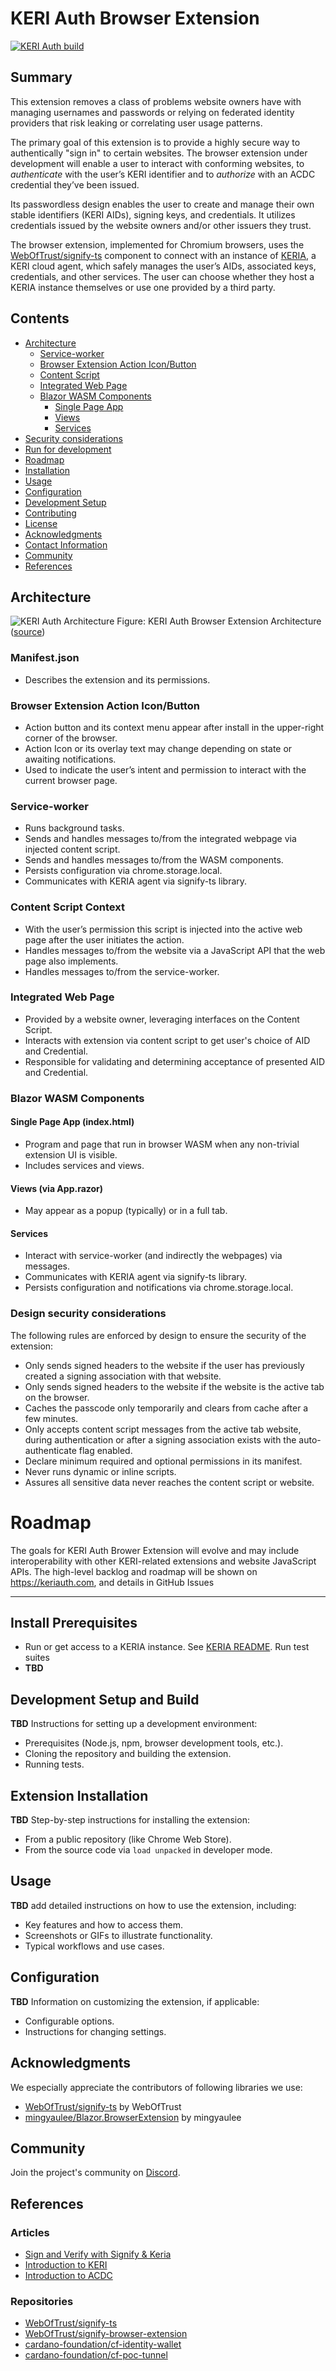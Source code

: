 # KERI Auth Browser Extension

[![KERI Auth build](https://github.com/keriauth/keriauth-blazor-wasm/actions/workflows/dotnet.yml/badge.svg)](https://github.com/keriauth/keriauth-blazor-wasm/actions/workflows/dotnet.yml)

## Summary
This extension removes a class of problems website owners have with managing usernames and passwords or relying on federated identity providers that risk leaking or correlating user usage patterns. 

The primary goal of this extension is to provide a highly secure way to authentically "sign in" to certain websites. The browser extension under development will enable a user to interact with conforming websites, to *authenticate* with the user’s KERI identifier and to *authorize* with an ACDC credential they’ve been issued. 

Its passwordless design enables the user to create and manage their own stable identifiers (KERI AIDs), signing keys, and credentials. It utilizes credentials issued by the website owners and/or other issuers they trust.

The browser extension, implemented for Chromium browsers, uses the [WebOfTrust/signify-ts](https://github.com/weboftrust/signify-ts) component to connect with an instance of [KERIA](https://github.com/weboftrust/keria), a KERI cloud agent, which safely manages the user’s AIDs, associated keys, credentials, and other services. The user can choose whether they host a KERIA instance themselves or use one provided by a third party.

## Contents
- [Architecture](#architecture) 
  - [Service-worker](#service-worker)
  - [Browser Extension Action Icon/Button](#browser-extension-action-iconbutton)
  - [Content Script](#content-script)
  - [Integrated Web Page](#integrated-web-page)
  - [Blazor WASM Components](#blazor-wasm-components)
    - [Single Page App](#single-page-app)
    - [Views](#views)
    - [Services](#services)
- [Security considerations](#security-considerations)
- [Run for development](#run-for-development)
- [Roadmap](#roadmap)
- [Installation](#installation)
- [Usage](#usage)
- [Configuration](#configuration)
- [Development Setup](#development-setup)
- [Contributing](#contributing)
- [License](#license)
- [Acknowledgments](#acknowledgments)
- [Contact Information](#contact-information)
- [Community](#community)
- [References](#references)

## Architecture
![KERI Auth Architecture](KERIAuthArchitecture.jpg)
Figure: KERI Auth Browser Extension Architecture ([source](https://docs.google.com/drawings/d/1xICKkvaJkS4IrOGcj_3GidkKHu1VcIrzGCN_vJSvAv4))
<!-- The browser extension is composed of the following components: -->

### Manifest.json
* Describes the extension and its permissions.

### Browser Extension Action Icon/Button
* Action button and its context menu appear after install in the upper-right corner of the browser.
* Action Icon or its overlay text may change depending on state or awaiting notifications.
* Used to indicate the user’s intent and permission to interact with the current browser page.

### Service-worker
* Runs background tasks.
* Sends and handles messages to/from the integrated webpage via injected content script.
* Sends and handles messages to/from the WASM components.
* Persists configuration via chrome.storage.local.
* Communicates with KERIA agent via signify-ts library.

### Content Script Context
* With the user’s permission this script is injected into the active web page after the user initiates the action.
* Handles messages to/from the website via a JavaScript API that the web page also implements.
* Handles messages to/from the service-worker.

### Integrated Web Page
* Provided by a website owner, leveraging interfaces on the Content Script.
* Interacts with extension via content script to get user's choice of AID and Credential.
* Responsible for validating and determining acceptance of presented AID and Credential.

### Blazor WASM Components

#### Single Page App (index.html)
* Program and page that run in browser WASM when any non-trivial extension UI is visible.
* Includes services and views.

#### Views (via App.razor)
* May appear as a popup (typically) or in a full tab.

#### Services
* Interact with service-worker (and indirectly the webpages) via messages.
* Communicates with KERIA agent via signify-ts library.
* Persists configuration and notifications via chrome.storage.local.

### Design security considerations
The following rules are enforced by design to ensure the security of the extension:
* Only sends signed headers to the website if the user has previously created a signing association with that website.
* Only sends signed headers to the website if the website is the active tab on the browser.
* Caches the passcode only temporarily and clears from cache after a few minutes.
* Only accepts content script messages from the active tab website, during authentication or after a signing association exists with the auto-authenticate flag enabled.
* Declare minimum required and optional permissions in its manifest.
* Never runs dynamic or inline scripts.
* Assures all sensitive data never reaches the content script or website.

# Roadmap
The goals for KERI Auth Brower Extension will evolve and may include interoperability with other KERI-related extensions and website JavaScript APIs. The high-level backlog and roadmap will be shown on https://keriauth.com, and details in GitHub Issues
<hr/>

## Install Prerequisites
* Run or get access to a KERIA instance. See [KERIA README](https://github.com/WebOfTrust/keria/blob/main/README.md). Run test suites
* **TBD**

## Development Setup and Build
**TBD** Instructions for setting up a development environment:
- Prerequisites (Node.js, npm, browser development tools, etc.).
- Cloning the repository and building the extension.
- Running tests.

## Extension Installation
**TBD** Step-by-step instructions for installing the extension:
- From a public repository (like Chrome Web Store).
- From the source code via `load unpacked` in developer mode.

## Usage
**TBD** add detailed instructions on how to use the extension, including:
- Key features and how to access them.
- Screenshots or GIFs to illustrate functionality.
- Typical workflows and use cases.

## Configuration
**TBD** Information on customizing the extension, if applicable:
- Configurable options.
- Instructions for changing settings.

<!-- 
## Contributing
Guidelines for contributing to the project:
- How to submit issues and pull requests.
- Coding standards and best practices.
- Code of conduct and community guidelines.
-->

## Acknowledgments
We especially appreciate the contributors of following libraries we use:
* [WebOfTrust/signify-ts](https://github.com/webOfTrust/signify-ts/) by WebOfTrust
* [mingyaulee/Blazor.BrowserExtension](https://github.com/mingyaulee/Blazor.BrowserExtension) by mingyaulee
<!-- TODO See acknowledgements file for other 3rd parties utilized -->

<!--
## Contact Information
Contact information for the project maintainer(s):
- Email, GitHub profiles, or social media links.
-->

## Community
Join the project's community on [Discord](https://discord.gg/Va79ag9RCw).

## References
### Articles
* [Sign and Verify with Signify & Keria](https://medium.com/finema/keri-tutorial-sign-and-verify-with-signify-keria-833dabfd356b)
* [Introduction to KERI](https://medium.com/finema/the-hitchhikers-guide-to-keri-part-1-51371f655bba)
* [Introduction to ACDC](https://medium.com/finema/the-hitchhikers-guide-to-acdc-part-1-4b3b3b3b3b3b)
### Repositories
* [WebOfTrust/signify-ts](https://github.com/WebOfTrust/signify-ts)
* [WebOfTrust/signify-browser-extension](https://github.com/WebOfTrust/signify-browser-extension)
* [cardano-foundation/cf-identity-wallet](https://github.com/cardano-foundation/cf-identity-wallet)
* [cardano-foundation/cf-poc-tunnel](https://github.com/cardano-foundation/cf-poc-tunnel)
